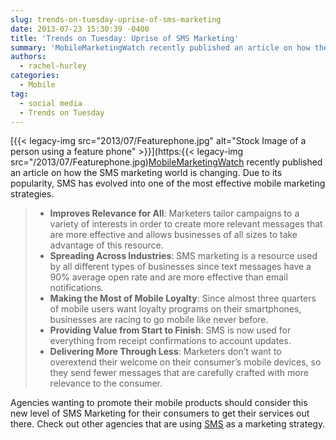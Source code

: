 ```yaml
---
slug: trends-on-tuesday-uprise-of-sms-marketing
date: 2013-07-23 15:30:39 -0400
title: 'Trends on Tuesday: Uprise of SMS Marketing'
summary: 'MobileMarketingWatch recently published an article on how the SMS marketing world is changing. Due to its popularity, SMS has evolved into one of the most effective mobile marketing strategies. Improves Relevance for All: Marketers tailor campaigns to a variety of interests in order'
authors:
  - rachel-hurley
categories:
  - Mobile
tag:
  - social media
  - Trends on Tuesday
---
```


[{{< legacy-img src="2013/07/Featurephone.jpg" alt="Stock Image of a person using a feature phone" >}}](https:{{< legacy-img src="/2013/07/Featurephone.jpg)[MobileMarketingWatch](http://www.mobilemarketingwatch.com/sms-marketing-how-its-changing-in-2013-34049/) recently published an article on how the SMS marketing world is changing. Due to its popularity, SMS has evolved into one of the most effective mobile marketing strategies.

>   * **Improves Relevance for All**: Marketers tailor campaigns to a variety of interests in order to create more relevant messages that are more effective and allows businesses of all sizes to take advantage of this resource.
>   * **Spreading Across Industries**: SMS marketing is a resource used by all different types of businesses since text messages have a 90% average open rate and are more effective than email notifications.
>   * **Making the Most of Mobile Loyalty**: Since almost three quarters of mobile users want loyalty programs on their smartphones, businesses are racing to go mobile like never before.
>   * **Providing Value from Start to Finish**: SMS is now used for everything from receipt confirmations to account updates.
>   * **Delivering More Through Less**: Marketers don&#8217;t want to overextend their welcome on their consumer&#8217;s mobile devices, so they send fewer messages that are carefully crafted with more relevance to the consumer.

Agencies wanting to promote their mobile products should consider this new level of SMS Marketing for their consumers to get their services out there. Check out other agencies that are using [SMS](https://digitalgov.sites.usa.gov/2012/08/21/sms-or-short-message-service/ "SMS or Short Message Service") as a marketing strategy.